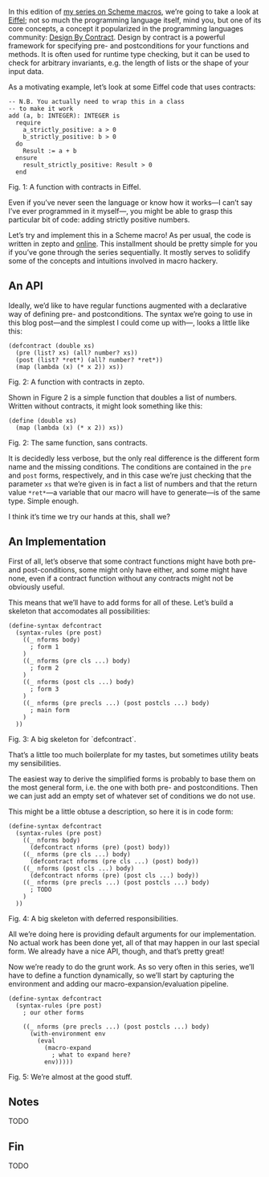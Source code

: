 In this edition of [my series on Scheme
macros](http://blog.veitheller.de/scheme-macros/), we’re going to take a look
at [Eiffel](https://en.wikipedia.org/wiki/Eiffel_%28programming_language%29);
not so much the programming language itself, mind you, but one of its core
concepts, a concept it popularized in the programming languages community:
[Design By Contract](https://en.wikipedia.org/wiki/Design_by_contract). Design
by contract is a powerful framework for specifying pre- and postconditions for
your functions and methods. It is often used for runtime type checking, but it
can be used to check for arbitrary invariants, e.g. the length of lists or the
shape of your input data.

As a motivating example, let’s look at some Eiffel code that uses contracts:

```
-- N.B. You actually need to wrap this in a class
-- to make it work
add (a, b: INTEGER): INTEGER is
  require
    a_strictly_positive: a > 0
    b_strictly_positive: b > 0
  do
    Result := a + b
  ensure
    result_strictly_positive: Result > 0
  end
```
<div class="figure-label">Fig. 1: A function with contracts in Eiffel.</div>

Even if you’ve never seen the language or know how it works—I can’t say I’ve
ever programmed in it myself—, you might be able to grasp this particular bit
of code: adding strictly positive numbers.

Let’s try and implement this in a Scheme macro! As per usual, the code is
written in zepto and [online](https://github.com/hellerve/dbc). This installment
should be pretty simple for you if you’ve gone through the series sequentially.
It mostly serves to solidify some of the concepts and intuitions involved in
macro hackery.

## An API

Ideally, we’d like to have regular functions augmented with a declarative way of
defining pre- and postconditions. The syntax we’re going to use in this blog
post—and the simplest I could come up with—, looks a little like this:

```
(defcontract (double xs)
  (pre (list? xs) (all? number? xs))
  (post (list? *ret*) (all? number? *ret*))
  (map (lambda (x) (* x 2)) xs))
```
<div class="figure-label">Fig. 2: A function with contracts in zepto.</div>

Shown in Figure 2 is a simple function that doubles a list of numbers. Written
without contracts, it might look something like this:

```
(define (double xs)
  (map (lambda (x) (* x 2)) xs))
```
<div class="figure-label">Fig. 2: The same function, sans contracts.</div>

It is decidedly less verbose, but the only real difference is the different form
name and the missing conditions. The conditions are contained in the `pre` and
`post` forms, respectively, and in this case we’re just checking that the
parameter `xs` that we’re given is in fact a list of numbers and that the return
value `*ret*`—a variable that our macro will have to generate—is of the same
type. Simple enough.

I think it’s time we try our hands at this, shall we?

## An Implementation

First of all, let’s observe that some contract functions might have both pre-
and post-conditions, some might only have either, and some might have none, even
if a contract function without any contracts might not be obviously useful.

This means that we’ll have to add forms for all of these. Let’s build a skeleton
that accomodates all possibilities:

```
(define-syntax defcontract
  (syntax-rules (pre post)
    ((_ nforms body)
      ; form 1
    )
    ((_ nforms (pre cls ...) body)
      ; form 2
    )
    ((_ nforms (post cls ...) body)
      ; form 3
    )
    ((_ nforms (pre precls ...) (post postcls ...) body)
      ; main form
    )
  ))
```
<div class="figure-label">Fig. 3: A big skeleton for `defcontract`.</div>

That’s a little too much boilerplate for my tastes, but sometimes utility beats
my sensibilities.

The easiest way to derive the simplified forms is probably to base them on the
most general form, i.e. the one with both pre- and postconditions. Then we can
just add an empty set of whatever set of conditions we do not use.

This might be a little obtuse a description, so here it is in code form:

```
(define-syntax defcontract
  (syntax-rules (pre post)
    ((_ nforms body)
      (defcontract nforms (pre) (post) body))
    ((_ nforms (pre cls ...) body)
      (defcontract nforms (pre cls ...) (post) body))
    ((_ nforms (post cls ...) body)
      (defcontract nforms (pre) (post cls ...) body))
    ((_ nforms (pre precls ...) (post postcls ...) body)
      ; TODO
    )
  ))
```
<div class="figure-label">
  Fig. 4: A big skeleton with deferred responsibilities.
</div>

All we’re doing here is providing default arguments for our implementation. No
actual work has been done yet, all of that may happen in our last special form.
We already have a nice API, though, and that’s pretty great!

Now we’re ready to do the grunt work. As so very often in this series, we’ll
have to define a function dynamically, so we’ll start by capturing the
environment and adding our macro-expansion/evaluation pipeline.

```
(define-syntax defcontract
  (syntax-rules (pre post)
    ; our other forms

    ((_ nforms (pre precls ...) (post postcls ...) body)
      (with-environment env
        (eval
          (macro-expand
            ; what to expand here?
          env)))))
```
<div class="figure-label">Fig. 5: We’re almost at the good stuff.</div>

## Notes

TODO

## Fin

TODO
